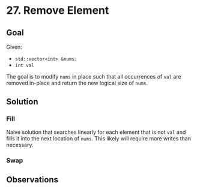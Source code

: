 # 27. Remove Element
## Goal
Given:
* `std::vector<int> &nums`:
* `int val`

The goal is to modify `nums` in place such that all occurrences of `val` are removed in-place and
return the new logical size of `nums`.

## Solution
### Fill
Naive solution that searches linearly for each element that is not `val` and fills it into the next
location of `nums`. This likely will require more writes than necessary.

### Swap

## Observations
